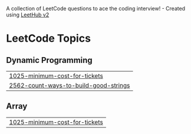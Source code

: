 A collection of LeetCode questions to ace the coding interview! - Created using [LeetHub v2](https://github.com/arunbhardwaj/LeetHub-2.0)
<!---LeetCode Topics Start-->
# LeetCode Topics
## Dynamic Programming
|  |
| ------- |
| [1025-minimum-cost-for-tickets](https://github.com/BandiDhruv/MyLeetCodeSol/tree/master/1025-minimum-cost-for-tickets) |
| [2562-count-ways-to-build-good-strings](https://github.com/BandiDhruv/MyLeetCodeSol/tree/master/2562-count-ways-to-build-good-strings) |
## Array
|  |
| ------- |
| [1025-minimum-cost-for-tickets](https://github.com/BandiDhruv/MyLeetCodeSol/tree/master/1025-minimum-cost-for-tickets) |
<!---LeetCode Topics End-->